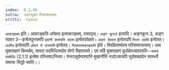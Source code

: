 ```yaml
---
index:  8.2.96
sutra:  अङ्गयुक्तं तिङाकाङ्क्षम्
vritti:  nyasa
---
```


`आकाङ्क्षम्` इति। आकाङ्क्षति अपेक्षत इत्याकाङ्क्षम्, पचाद्यच्। `अङ्ग कूज3` इत्यादि। अङ्गकूज 3, अङ्ग व्याहर 3--इत्येतदुभयमपि `इदानीं ज्ञास्यति जाल्म` इत्येतदपेक्षते। `अङ्ग देवदत्त` इत्येतदपि `मिध्या वदसि` इत्येतत्। `अधीष्व` इत्येतदपि `ओदनं ते दास्यामि` इत्येतत्। `नैतदपरमाकाङ्क्षति` इति। विवक्षितार्थस्य परिसमाप्तत्वात्।
अथ युक्तग्रहणं किमर्थम्, यावता पदविधित्वादेव योगो विज्ञास्यते। एवं तर्हि युक्तग्रहणं कुर्दन्नेतज्ज्ञापयति--`समर्थः पदविधिः` (2.1.1) इत्येषा परिभाषाऽनित्या। तेनाऽसूर्यम्पश्यानि मुखानीति नञोऽसत्यपि सूर्यशबह्देन सामर्थ्ये समासः सिद्धो भवति।।

